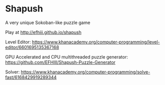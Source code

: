 # Shapush
A very unique Sokoban-like puzzle game

Play at http://efhiii.github.io/shapush

Level Editor: https://www.khanacademy.org/computer-programming/level-editor/6601695135367168

GPU Accelerated and CPU multithreaded puzzle generator: https://github.com/EFHIII/Shapush-Puzzle-Generator

Solver: https://www.khanacademy.org/computer-programming/solve-fast/6168429919289344
